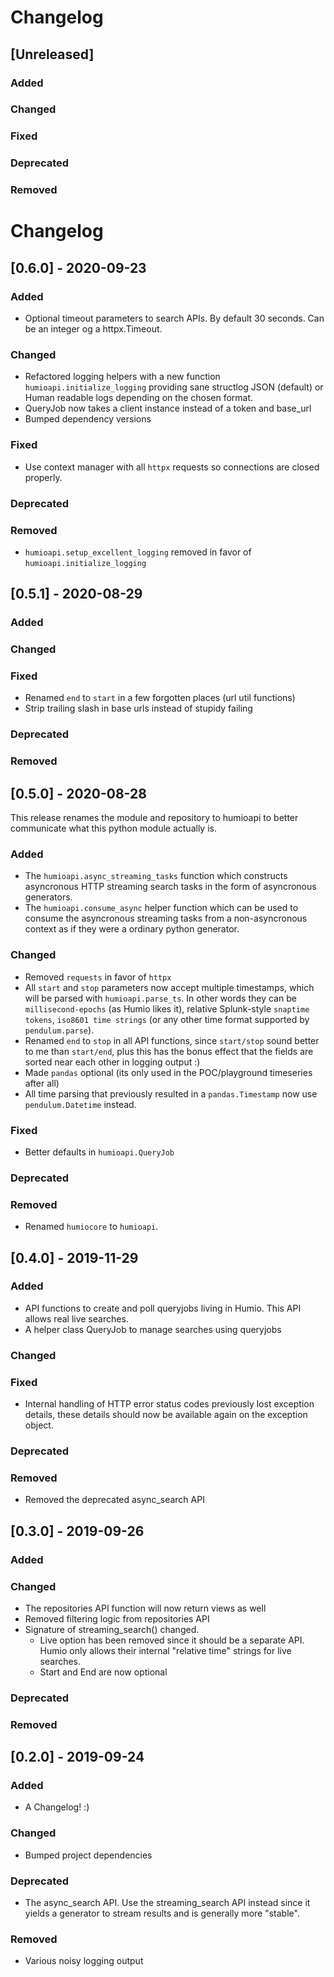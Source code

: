 # Changelog

## [Unreleased]

### Added

### Changed

### Fixed

### Deprecated

### Removed


# Changelog

## [0.6.0] - 2020-09-23

### Added

- Optional timeout parameters to search APIs. By default 30 seconds. Can be an integer og a httpx.Timeout.

### Changed

- Refactored logging helpers with a new function `humioapi.initialize_logging` providing sane structlog JSON (default) or Human readable logs depending on the chosen format.
- QueryJob now takes a client instance instead of a token and base_url
- Bumped dependency versions

### Fixed

- Use context manager with all `httpx` requests so connections are closed properly.

### Deprecated

### Removed

- `humioapi.setup_excellent_logging` removed in favor of `humioapi.initialize_logging`


## [0.5.1] - 2020-08-29

### Added

### Changed

### Fixed

- Renamed `end` to `start` in a few forgotten places (url util functions)
- Strip trailing slash in base urls instead of stupidy failing

### Deprecated

### Removed



## [0.5.0] - 2020-08-28

This release renames the module and repository to humioapi to better
communicate what this python module actually is.

### Added

- The `humioapi.async_streaming_tasks` function which constructs asyncronous HTTP streaming search tasks in the form of asyncronous generators.
- The `humioapi.consume_async` helper function which can be used to consume the asyncronous streaming tasks from a non-asyncronous context as if they were a ordinary python generator.

### Changed

- Removed `requests` in favor of `httpx`
- All `start` and `stop` parameters now accept multiple timestamps, which will be parsed with `humioapi.parse_ts`. In other words they can be `millisecond-epochs` (as Humio likes it), relative Splunk-style `snaptime tokens`, `iso8601 time strings` (or any other time format supported by `pendulum.parse`).
- Renamed `end` to `stop` in all API functions, since `start/stop` sound better to me than `start/end`, plus this has the bonus effect that the fields are sorted near each other in logging output :)
- Made `pandas` optional (its only used in the POC/playground timeseries after all)
- All time parsing that previously resulted in a `pandas.Timestamp` now use `pendulum.Datetime` instead.

### Fixed

- Better defaults in `humioapi.QueryJob`

### Deprecated

### Removed

- Renamed `humiocore` to `humioapi`.



## [0.4.0] - 2019-11-29

### Added

- API functions to create and poll queryjobs living in Humio. This API allows real live searches.
- A helper class QueryJob to manage searches using queryjobs

### Changed

### Fixed

- Internal handling of HTTP error status codes previously lost exception details,
  these details should now be available again on the exception object.

### Deprecated

### Removed

- Removed the deprecated async_search API



## [0.3.0] - 2019-09-26

### Added

### Changed

- The repositories API function will now return views as well
- Removed filtering logic from repositories API
- Signature of streaming_search() changed.
  - Live option has been removed since it should be a separate API. Humio only allows their internal "relative time" strings for live searches.
  - Start and End are now optional

### Deprecated

### Removed


## [0.2.0] - 2019-09-24

### Added

- A Changelog! :)

### Changed

- Bumped project dependencies

### Deprecated

- The async_search API. Use the streaming_search API instead since it yields a generator to stream results and is generally more "stable".

### Removed

- Various noisy logging output

